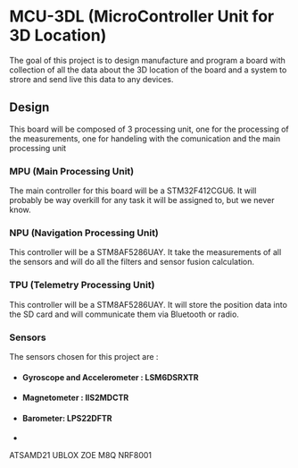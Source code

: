 # MCU-3DL (MicroController Unit for 3D Location)

The goal of this project is to design manufacture and program a board with collection of all the data about the 3D location of the board and a system to strore and send live this data to any devices.


## Design

This board will be composed of 3 processing unit, one for the processing of the measurements, one for handeling with the comunication and the main processing unit

### MPU (Main Processing Unit) 
The main controller for this board will be a STM32F412CGU6. It will probably be way overkill for any task it will be assigned to, but we never know.

### NPU (Navigation Processing Unit)
This controller will be a STM8AF5286UAY. It take the measurements of all the sensors and will do all the filters and sensor fusion calculation.

### TPU (Telemetry Processing Unit)
This controller will be a STM8AF5286UAY. It will store the position data into the SD card and will communicate them via Bluetooth or radio.

### Sensors
The sensors chosen for this project are :
- #### Gyroscope and Accelerometer : LSM6DSRXTR
- #### Magnetometer : IIS2MDCTR
- #### Barometer: LPS22DFTR
- 


ATSAMD21
UBLOX ZOE M8Q
NRF8001

